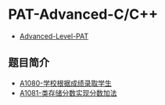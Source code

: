 # PAT-Advanced-C/C++
+ [Advanced-Level-PAT](https://pintia.cn/problem-sets/994805342720868352/problems/type/7)

## 题目简介
+ [A1080-学校根据成绩录取学生](./A1080.cpp)
+ [A1081-类存储分数实现分数加法](./A1081.cpp)
